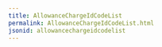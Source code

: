 ```yaml
---
title: AllowanceChargeIdCodeList
permalink: AllowanceChargeIdCodeList.html
jsonid: allowancechargeidcodelist
---
```

